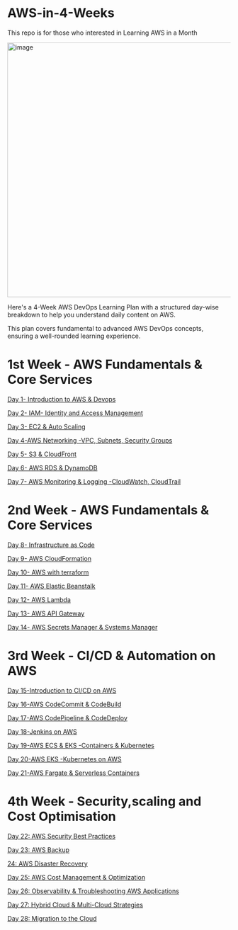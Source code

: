 # AWS-in-4-Weeks
This repo is for those who interested in Learning AWS in a Month


<img width="575" alt="image" src="https://github.com/user-attachments/assets/350e79de-c103-4d75-b806-042a4566c54a" />


Here's a 4-Week AWS DevOps Learning Plan with a structured day-wise breakdown to help you understand daily content on AWS. 

This plan covers fundamental to advanced AWS DevOps concepts, ensuring a well-rounded learning experience.

# 1st Week - AWS Fundamentals & Core Services

[Day 1- Introduction to AWS & Devops](https://medium.com/@devopsdiariesinfo/day-1-aws-devops-introduction-8728a6b447cc)

[Day 2- IAM- Identity and Access Management](https://medium.com/@devopsdiariesinfo/iam-identity-access-management-e5841c9c86ae)

[Day 3- EC2 & Auto Scaling](https://medium.com/@devopsdiariesinfo/amazon-ec2-auto-scaling-1d3f7ceab9b9)

[Day 4-AWS Networking -VPC, Subnets, Security Groups](https://medium.com/@devopsdiariesinfo/aws-networking-4c01f4590a06)

[Day 5- S3 & CloudFront](https://medium.com/@devopsdiariesinfo/s3-cloudfront-5a1dabf7359f)

[Day 6- AWS RDS & DynamoDB](https://medium.com/@devopsdiariesinfo/aws-rds-and-dynamodb-175aab03abe3)

[Day 7- AWS Monitoring & Logging -CloudWatch, CloudTrail](https://medium.com/@devopsdiariesinfo/aws-monitoring-logging-bcec11593319)

# 2nd Week - AWS Fundamentals & Core Services

[Day 8- Infrastructure as Code](https://medium.com/@devopsdiariesinfo/introduction-to-infrastructure-as-code-iac-83cd36c92a53)

[Day 9- AWS CloudFormation](https://medium.com/@devopsdiariesinfo/aws-cloudformation-c617297e66c3)

[Day 10- AWS with terraform](https://medium.com/@devopsdiariesinfo/terraform-on-aws-56a5ea3f2639)

[Day 11- AWS Elastic Beanstalk](https://medium.com/@devopsdiariesinfo/aws-elastic-beanstalk-a70130a9ea77)

[Day 12- AWS Lambda](https://medium.com/@devopsdiariesinfo/4-week-aws-devops-learning-plan-day-12-e18d105e3d25)

[Day 13- AWS API Gateway](https://medium.com/@devopsdiariesinfo/aws-api-gateway-6c8cfe7befba)

[Day 14- AWS Secrets Manager & Systems Manager](https://medium.com/@devopsdiariesinfo/aws-secrets-manager-systems-manager-38f427e0ebe9)

# 3rd Week - CI/CD & Automation on AWS

[Day 15-Introduction to CI/CD on AWS](https://medium.com/@devopsdiariesinfo/introduction-to-ci-cd-on-aws-b89ad04bb22c)

[Day 16-AWS CodeCommit & CodeBuild](https://medium.com/@devopsdiariesinfo/aws-codecommit-codebuild-93c3691b01d9)

[Day 17-AWS CodePipeline & CodeDeploy](https://medium.com/@devopsdiariesinfo/aws-codepipeline-codedeploy-efc24171cfc3)

[Day 18-Jenkins on AWS](https://medium.com/@devopsdiariesinfo/jenkins-on-aws-5c973544a948)

[Day 19-AWS ECS & EKS -Containers & Kubernetes](https://medium.com/@devopsdiariesinfo/aws-ecs-eks-containers-kubernetes-3a57c7c38e26)

[Day 20-AWS EKS -Kubernetes on AWS](https://medium.com/@devopsdiariesinfo/aws-eks-kubernetes-on-aws-475604720eef)

[Day 21-AWS Fargate & Serverless Containers](https://medium.com/@devopsdiariesinfo/aws-fargate-serverless-containers-a5d2be2872f2?sk=683dce55c27f393db925f85a228410bb)

# 4th Week - Security,scaling and Cost Optimisation

[Day 22: AWS Security Best Practices](https://medium.com/@devopsdiariesinfo/aws-security-best-practices-6184b3f50a34)

[Day 23: AWS Backup](https://medium.com/@devopsdiariesinfo/how-to-use-aws-backup-effectively-2aa0126994fe)

[24: AWS Disaster Recovery](https://medium.com/@devopsdiariesinfo/aws-disaster-recovery-plan-starts-here-a647d18cf297)

[Day 25: AWS Cost Management & Optimization](https://medium.com/@devopsdiariesinfo/aws-cost-management-optimization-d018ec03bec3?sk=a421e690a43c7ab4f62335446f58a50e)

[Day 26: Observability & Troubleshooting AWS Applications](https://medium.com/@devopsdiariesinfo/master-observability-troubleshooting-like-a-pro-79d597df869c?sk=68efec14b87a7012db696a6fb0ae0286)

[Day 27: Hybrid Cloud & Multi-Cloud Strategies](https://medium.com/@devopsdiariesinfo/hybrid-vs-multi-cloud-strategy-every-enterprise-must-know-1790e8b574f0)

[Day 28: Migration to the Cloud](https://medium.com/@devopsdiariesinfo/aws-migration-strategies-3f0ece8320e3)
